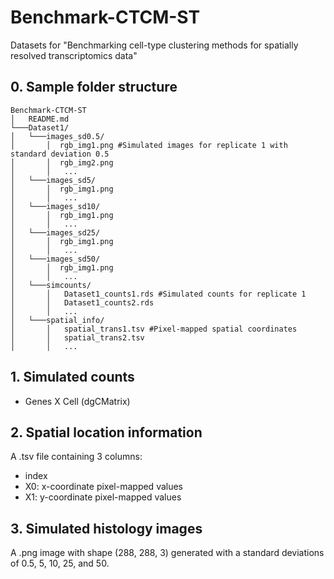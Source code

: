 # Benchmark-CTCM-ST
Datasets for "Benchmarking cell-type clustering methods for spatially resolved transcriptomics data"

## 0. Sample folder structure
```
Benchmark-CTCM-ST
│   README.md
└───Dataset1/
│   └───images_sd0.5/
│       │  rgb_img1.png #Simulated images for replicate 1 with standard deviation 0.5
│       │  rgb_img2.png
│       │   ...
│   └───images_sd5/
│       │  rgb_img1.png
│       │   ...
│   └───images_sd10/
│       │  rgb_img1.png
│       │   ...
│   └───images_sd25/
│       │  rgb_img1.png
│       │   ...
│   └───images_sd50/
│       │  rgb_img1.png
│       │   ...
│   └───simcounts/
│       │   Dataset1_counts1.rds #Simulated counts for replicate 1
│       │   Dataset1_counts2.rds
│       │   ...
│   └───spatial_info/
│       │   spatial_trans1.tsv #Pixel-mapped spatial coordinates
│       │   spatial_trans2.tsv
│       │   ...
```

## 1.  Simulated counts
* Genes X Cell (dgCMatrix)
## 2. Spatial location information
A .tsv file containing 3 columns:
* index
* X0: x-coordinate pixel-mapped values
* X1: y-coordinate pixel-mapped values


## 3. Simulated histology images
A .png image with shape (288, 288, 3) generated with a standard deviations of 0.5, 5, 10, 25, and 50.
